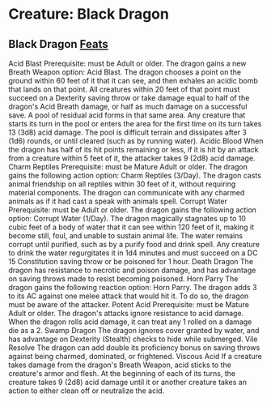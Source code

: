 # Creature: Black Dragon


## Black Dragon [Feats](DraconicFeats.md)
Acid Blast
Prerequisite: must be Adult or older.
The dragon gains a new Breath Weapon option:
Acid Blast. The dragon chooses a point on the ground within
60 feet of it that it can see, and then exhales an acidic bomb
that lands on that point. All creatures within 20 feet of that
point must succeed on a Dexterity saving throw or take
damage equal to half of the dragon's Acid Breath damage, or
half as much damage on a successful save. A pool of residual
acid forms in that same area. Any creature that starts its turn
in the pool or enters the area for the first time on its turn
takes 13 (3d8) acid damage. The pool is difficult terrain and
dissipates after 3 (1d6) rounds, or until cleared (such as by
running water).
Acidic Blood
When the dragon has half of its hit points remaining or less,
if it is hit by an attack from a creature within 5 feet of it, the
attacker takes 9 (2d8) acid damage.
Charm Reptiles
Prerequisite: must be Mature Adult or older.
The dragon gains the following action option:
Charm Reptiles (3/Day). The dragon casts animal friendship
on all reptiles within 30 feet of it, without requiring
material components. The dragon can communicate with any
charmed animals as if it had cast a speak with animals spell.
Corrupt Water
Prerequisite: must be Adult or older.
The dragon gains the following action option:
Corrupt Water (1/Day). The dragon magically stagnates
up to 10 cubic feet of a body of water that it can see within
120 feet of it, making it become still, foul, and unable to
sustain animal life. The water remains corrupt until purified,
such as by a purify food and drink spell. Any creature to drink
the water regurgitates it in 1d4 minutes and must succeed on
a DC 15 Constitution saving throw or be poisoned for 1 hour.
Death Dragon
The dragon has resistance to necrotic and poison damage,
and has advantage on saving throws made to resist becoming
poisoned.
Horn Parry
The dragon gains the following reaction option:
Horn Parry. The dragon adds 3 to its AC against one
melee attack that would hit it. To do so, the dragon must be
aware of the attacker.
Potent Acid
Prerequisite: must be Mature Adult or older.
The dragon's attacks ignore resistance to acid
damage. When the dragon rolls acid damage, it
can treat any 1 rolled on a damage die as a 2.
Swamp Dragon
The dragon ignores cover granted by water, and has
advantage on Dexterity (Stealth) checks to hide while
submerged.
Vile Resolve
The dragon can add double its proficiency bonus on saving
throws against being charmed, dominated, or frightened.
Viscous Acid
If a creature takes damage from the dragon's Breath Weapon,
acid sticks to the creature's armor and flesh. At the beginning
of each of its turns, the creature takes 9 (2d8) acid damage
until it or another creature takes an action to either clean off
or neutralize the acid.

